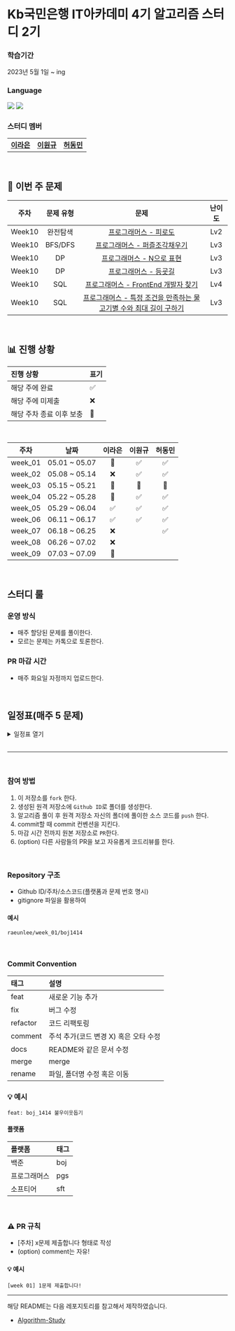 # Kb국민은행 IT아카데미 4기 알고리즘 스터디 2기
### 학습기간
2023년 5월 1일 ~ ing

### Language
<img src="https://img.shields.io/badge/Java-007396.svg?&style=for-the-badge&logo=Java&logoColor=white"> <img src="https://img.shields.io/badge/python-007396.svg?&style=for-the-badge&logo=Java&logoColor=white"> 
### 스터디 멤버

<table>
  <tr>
    <td align="center"><a href="https://github.com/raeunlee"><b>이라은</b></a></td>
    <td align="center"><a href="https://github.com/OneK-2"><b>이원규</b></a></td>
    <td align="center"><a href="https://github.com/hurdong"><b>허동민</b></a></td>
  </tr>
</table>

<br/>

## 📝 이번 주 문제

| 주차 | 문제 유형 | 문제 | 난이도 |
|:---:|:---:|:---:|:---:|
|Week10|완전탐색|[프로그래머스 - 피로도](https://school.programmers.co.kr/learn/courses/30/parts/12230)|Lv2|
|Week10|BFS/DFS|[프로그래머스 - 퍼즐조각채우기](https://school.programmers.co.kr/learn/courses/30/lessons/84021)|Lv3|
|Week10|DP|[프로그래머스 -  N으로 표현](https://school.programmers.co.kr/learn/courses/30/lessons/42895)|Lv3|
|Week10|DP|[프로그래머스 - 등굣길](https://school.programmers.co.kr/learn/courses/30/lessons/42898)|Lv3|
|Week10|SQL|[프로그래머스 - FrontEnd 개발자 찾기](https://school.programmers.co.kr/learn/courses/30/lessons/276035)|Lv4|
|Week10|SQL|[프로그래머스 - 특정 조건을 만족하는 물고기별 수와 최대 길이 구하기](https://school.programmers.co.kr/learn/courses/30/lessons/298519)|Lv3|
<br/>

## 📊 진행 상황

| 진행 상황            | 표기  |
|:-----------------|:----|
| 해당 주에 완료       | ✅ |
| 해당 주에 미제출   | ❌ |
| 해당 주차 종료 이후 보충 | 🔺 |

<br>

|   주차    |      날짜       | 이라은 | 이원규 | 허동민 |
|:-------:|:-------------:|:-----:|:-----:|:-----:|
| week_01 | 05.01 ~ 05.07 |  🔺  |  ✅  | ✅   | 
| week_02 | 05.08 ~ 05.14 |  ❌  | ✅   | ✅   | 
| week_03 | 05.15 ~ 05.21 | 🔺   |  🔺  | 🔺   | 
| week_04 | 05.22 ~ 05.28 | 🔺    |  ✅  | ✅   | 
| week_05 | 05.29 ~ 06.04 |  ✅    |   ✅ | ✅   | 
| week_06 | 06.11 ~ 06.17 |  ✅     |  ✅  | ✅   | 
| week_07 | 06.18 ~ 06.25 |    ❌    |    |  ✅  | 
| week_08 | 06.26 ~ 07.02 |    ❌    |    |    | 
| week_09 | 07.03 ~ 07.09 |  🔺     |   |   | 
<br/>

## 스터디 룰

### 운영 방식
- 매주 할당된 문제를 풀이한다.
- 모르는 문제는 카톡으로 토론한다.

### PR 마감 시간
- 매주 화요일 자정까지 업로드한다.

<br/>

## 일정표(매주 5 문제)
<details>
  <summary>일정표 열기</summary>
 
| 주차 | 문제 유형 | 문제 | 난이도 |
|:---:|:---:|:---:|:---:|
|Week9|구현|[프로그래머스 - [1차] 뉴스 클러스터링](https://school.programmers.co.kr/learn/courses/30/lessons/17677)|Lv2|
|Week9|구현|[프로그래머스 - 최고의 집합](https://school.programmers.co.kr/learn/courses/30/lessons/12938)|Lv3|
|Week9|구현|[프로그래머스 -  택배상자](https://school.programmers.co.kr/learn/courses/30/lessons/131704)|Lv2|
|Week9|탐색|[프로그래머스 - 미로탈출](https://school.programmers.co.kr/learn/courses/30/lessons/159993)|Lv2|
|Week9|SQL|[프로그래머스 - 연간 평가점수에 해당하는 평가 등급 및 성과금 조회하기](https://school.programmers.co.kr/learn/courses/30/lessons/284528)|Lv4|
|Week9|SQL|[프로그래머스 - 조건에 맞는 사원 정보 조회하기](https://school.programmers.co.kr/learn/courses/30/lessons/284527)|Lv3|
|Week9|SQL|[프로그래머스 - 부서별 평균 연봉 조회하기](https://school.programmers.co.kr/learn/courses/30/lessons/284529)|Lv3|
|Week8|투포인터|[백준 - 부분합 ](https://www.acmicpc.net/problem/1806)|골4|
|Week8|다익스트라|[백준 - 최소비용 구하기!](https://www.acmicpc.net/problem/1916)|골5|
|Week8|DP|[프로그래머스 - 사칙연산 ](https://school.programmers.co.kr/learn/courses/30/lessons/1843)|Lv4|
|Week8|그리디|[프로그래머스 - 섬 연결하기](https://school.programmers.co.kr/learn/courses/30/lessons/42861)|Lv3|
|Week8|BFS|[프로그래머스 - 여행경로](https://school.programmers.co.kr/learn/courses/30/lessons/43164)|Lv2|
|Week7|구현|[백준 - 미세먼지 안녕!](https://www.acmicpc.net/problem/17144)|골4|
|Week7|그리디|[백준 - 동전0 ](https://www.acmicpc.net/problem/11047)|실4|
|Week7|DP|[백준 - 동전2 ](https://www.acmicpc.net/problem/2294)|골5|
|Week7|구현|[백준 - 주사위 굴리기](https://www.acmicpc.net/problem/14499)|골4|
|Week7|BFS|[백준 - 불](https://www.acmicpc.net/problem/5427)|골4|
|Week6|그리디|[백준 - 행복유치원](https://www.acmicpc.net/problem/13164)|골5|
|Week6|그리디|[백준 - 최소 회의실 개수](https://www.acmicpc.net/problem/19598)|골5|
|Week6|완전탐색|[백준 - 부분수열의 합](https://www.acmicpc.net/problem/1182)|실2|
|Week6|DFS|[백준 - 경로탐색](https://www.acmicpc.net/problem/11403)|실1|
|Week6|BFS|[백준 - 숨바꼭질](https://www.acmicpc.net/problem/1697)|실1|
|Week5|DP|[백준 - 팰린드롬?](https://www.acmicpc.net/problem/10942)|골4|
|Week5|분할정복|[백준 - 종이의 개수](https://www.acmicpc.net/problem/1780)|실2|
|Week5|그리디|[백준 - 선긋기](https://www.acmicpc.net/problem/2170)|골5|
|Week5|투포인타|[백준 - 주몽](https://www.acmicpc.net/problem/1940)|실4|
|Week5|투포인터|[백준 - 수들의 합 5](https://www.acmicpc.net/problem/2018)|실5|
|Week4|완전탐색|[백준 - 꽃길](https://www.acmicpc.net/problem/14620)|실2|
|Week4|완전탐색|[백준 - 유레카이론](https://www.acmicpc.net/problem/10448)|브1|
|Week4|그리디|[백준 - 수리공 항승](https://www.acmicpc.net/problem/1449)|실3|
|Week4|구현/시뮬레이션|[백준 - 로봇 청소기](https://www.acmicpc.net/problem/14503)|골5|
|Week4|그리디|[백준 - 센서](https://www.acmicpc.net/problem/2212)|골5|
|Week3|완전탐색|[백준 - 오목](https://www.acmicpc.net/problem/2615)|실1|
|Week3|분할정복|[백준 - 곱셈](https://www.acmicpc.net/problem/1629)|실1|
|Week3|DP|[백준 - 암호코드](https://www.acmicpc.net/problem/2011)|골5|
|Week3|구현/시뮬레이션|[백준 - 톱니바퀴](https://www.acmicpc.net/problem/14891)|골5|
|Week3|BFS/DFS|[백준 - 알고스팟](https://www.acmicpc.net/problem/1261)|골4|
|Week2|BFS,DFS|[백준 - 상범 빌딩](https://www.acmicpc.net/problem/6593)|골4|
|Week2|BFS,DFS|[백준 - 토마토](https://www.acmicpc.net/problem/7576)|골5|
|Week2|이분탐색|[백준 - 암기왕](https://www.acmicpc.net/problem/2776)|실4|
|Week2|이분탐색|[백준 - 용돈 관리](https://www.acmicpc.net/problem/6236)|실2|
|Week2|이분탐색|[백준 - 기타 레슨](https://www.acmicpc.net/problem/2343)|실1|
|Week1|구현|[백준 - 빙고](https://www.acmicpc.net/problem/2578)|실4|
|Week1|구현|[백준 - 기적의 매매법](https://www.acmicpc.net/problem/20546)|실5|
|Week1|완전탐색|[백준 - 숫자야구](https://www.acmicpc.net/problem/2503)|실3|
|Week1|완전탐색|[백준 - 체스판 다시 칠하기](https://www.acmicpc.net/problem/1018)|실4|
|Week1|완전탐색|[백준 - 동전 게임](https://www.acmicpc.net/problem/9079)|실2|

  </details>
<br/>

---

<br/>

### 참여 방법
1. 이 저장소를 `fork` 한다.
2. 생성된 원격 저장소에 `Github ID`로 폴더를 생성한다.
3. 알고리즘 풀이 후 원격 저장소 자신의 폴더에 풀이한 소스 코드를 `push` 한다.
4. commit할 때 commit 컨벤션을 지킨다.
5. 마감 시간 전까지 원본 저장소로 `PR`한다.
6. (option) 다른 사람들의 PR을 보고 자유롭게 코드리뷰를 한다.

<br/>

### Repository 구조
- Github ID/주차/소스코드(플랫폼과 문제 번호 명시)
- gitignore 파일을 활용하여 

#### 예시
`raeunlee/week_01/boj1414`

<br/>

### Commit Convention
| 태그       | 설명                  |
|:---------|:------------------------|
| feat     | 새로운 기능 추가               |
| fix      | 버그 수정                   |
| refactor | 코드 리팩토링                 |
| comment  | 주석 추가(코드 변경 X) 혹은 오타 수정 |
| docs     | README와 같은 문서 수정        |
| merge    | merge                   |
| rename   | 파일, 폴더명 수정 혹은 이동        |

### 💡 예시
`feat: boj_1414 불우이웃돕기`

#### 플랫폼

| 플랫폼    | 태그  |
|:-------|:----|
| 백준     | boj |
| 프로그래머스 | pgs |
| 소프티어 | sft |

<br/>

### ⚠️ PR 규칙
- [주차] x문제 제출합니다 형태로 작성
- (option) comment는 자유!

#### 💡 예시
`[week 01] 1문제 제출합니다! `

---

해당 README는 다음 레포지토리를 참고해서 제작하였습니다.
- [Algorithm-Study](https://github.com/CodeSquad-2023-BE-Study/Algorithm-Study/blob/main/README.md)
